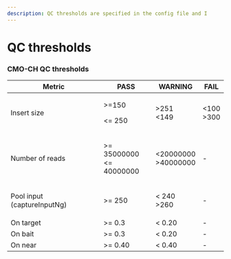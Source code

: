 ```yaml
---
description: QC thresholds are specified in the config file and I
---
```


# QC thresholds

### CMO-CH QC thresholds

| Metric                      | PASS                                   | WARNING                            | FAIL                     |
| --------------------------- | -------------------------------------- | ---------------------------------- | ------------------------ |
| Insert size                 | <p>>=150</p><p>&#x3C;= 250</p>         | <p>>251<br>&#x3C;149</p>           | <p>&#x3C;100<br>>300</p> |
| Number of reads             | <p>>= 35000000<br>&#x3C;= 40000000</p> | <p>&#x3C;20000000<br>>40000000</p> | -                        |
| Pool input (captureInputNg) | >= 250                                 | <p>&#x3C; 240<br>>260<br></p>      | -                        |
| On target                   | >= 0.3                                 | < 0.20                             | -                        |
| On bait                     | >= 0.3                                 | < 0.20                             | -                        |
| On near                     | >= 0.40                                | < 0.40                             | -                        |
